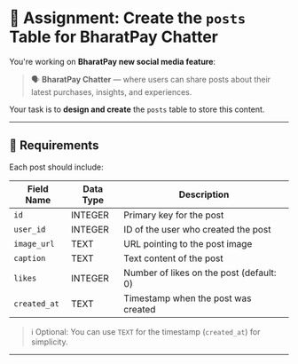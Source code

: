 # 📝 Assignment: Create the `posts` Table for BharatPay Chatter

You're working on **BharatPay new social media feature**:  
> 🗣️ **BharatPay Chatter** — where users can share posts about their latest purchases, insights, and experiences.

Your task is to **design and create** the `posts` table to store this content.

---

## 🧾 Requirements

Each post should include:

| Field Name     | Data Type | Description                                 |
|----------------|-----------|---------------------------------------------|
| `id`           | INTEGER   | Primary key for the post                    |
| `user_id`      | INTEGER   | ID of the user who created the post         |
| `image_url`    | TEXT      | URL pointing to the post image              |
| `caption`      | TEXT      | Text content of the post                    |
| `likes`        | INTEGER   | Number of likes on the post (default: 0)    |
| `created_at`   | TEXT      | Timestamp when the post was created         |

> ℹ️ Optional: You can use `TEXT` for the timestamp (`created_at`) for simplicity.

---
